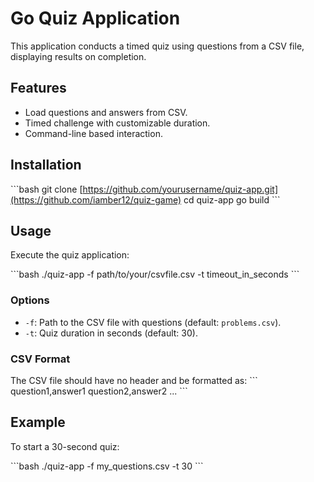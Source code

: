 # Go Quiz Application

This application conducts a timed quiz using questions from a CSV file, displaying results on completion.

## Features

- Load questions and answers from CSV.
- Timed challenge with customizable duration.
- Command-line based interaction.

## Installation

\```bash
git clone [https://github.com/yourusername/quiz-app.git](https://github.com/iamber12/quiz-game)
cd quiz-app
go build
\```

## Usage
Execute the quiz application:

\```bash
./quiz-app -f path/to/your/csvfile.csv -t timeout_in_seconds
\```

### Options

- `-f`: Path to the CSV file with questions (default: `problems.csv`).
- `-t`: Quiz duration in seconds (default: 30).

### CSV Format

The CSV file should have no header and be formatted as:
\```
question1,answer1
question2,answer2
...
\```

## Example

To start a 30-second quiz:

\```bash
./quiz-app -f my_questions.csv -t 30
\```
